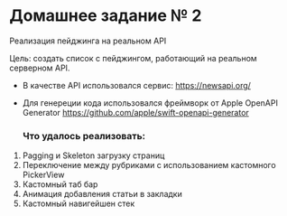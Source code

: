 # Домашнее задание № 2
Реализация пейджинга на реальном API

Цель:
создать список с пейджингом, работающий на реальном серверном API.

- В качестве API использовался сервис: https://newsapi.org/
- Для генереции кода использовался фреймворк от Apple OpenAPI Generator https://github.com/apple/swift-openapi-generator

  ### Что удалось реализовать:
1. Pagging и Skeleton загрузку страниц
2. Переключение между рубриками с использованием кастомного PickerView
3. Кастомный таб бар
4. Анимация добавления статьи в закладки
5. Кастомный навигейшен стек
   


